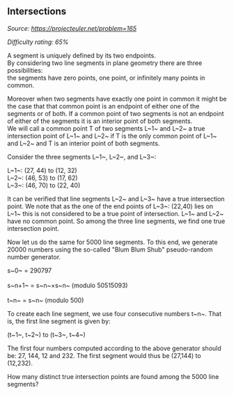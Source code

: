 Intersections
-------------

*Source: https://projecteuler.net/problem=165*


*Difficulty rating: 65%*

A segment is uniquely defined by its two endpoints.\
 By considering two line segments in plane geometry there are three
possibilities:\
 the segments have zero points, one point, or infinitely many points in
common.

Moreover when two segments have exactly one point in common it might be
the case that that common point is an endpoint of either one of the
segments or of both. If a common point of two segments is not an
endpoint of either of the segments it is an interior point of both
segments.\
 We will call a common point T of two segments L~1~ and L~2~ a true
intersection point of L~1~ and L~2~ if T is the only common point of
L~1~ and L~2~ and T is an interior point of both segments.

Consider the three segments L~1~, L~2~, and L~3~:

L~1~: (27, 44) to (12, 32)\
 L~2~: (46, 53) to (17, 62)\
 L~3~: (46, 70) to (22, 40)

It can be verified that line segments L~2~ and L~3~ have a true
intersection point. We note that as the one of the end points of L~3~:
(22,40) lies on L~1~ this is not considered to be a true point of
intersection. L~1~ and L~2~ have no common point. So among the three
line segments, we find one true intersection point.

Now let us do the same for 5000 line segments. To this end, we generate
20000 numbers using the so-called "Blum Blum Shub" pseudo-random number
generator.

s~0~ = 290797\
\
 s~n+1~ = s~n~×s~n~ (modulo 50515093)\
\
 t~n~ = s~n~ (modulo 500)

To create each line segment, we use four consecutive numbers t~n~. That
is, the first line segment is given by:

(t~1~, t~2~) to (t~3~, t~4~)

The first four numbers computed according to the above generator should
be: 27, 144, 12 and 232. The first segment would thus be (27,144) to
(12,232).

How many distinct true intersection points are found among the 5000 line
segments?
